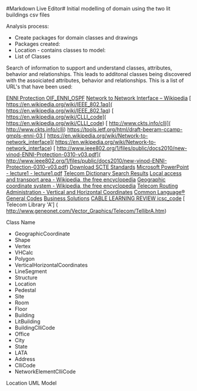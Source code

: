 


<p><markdown>
#Markdown Live Editor#
Initial modelling of domain using the two lit buildings csv files

Analysis process:

 - Create packages for domain classes and drawings
 - Packages created:
 - Location - contains classes to model:
 - List of Classes

Search of information to support and understand classes, attributes, behavior and relationships.
This leads to additonal classes being discovered with the assoiciated attributes, behavior and relationships.
This is a list of URL's that have been used:

[ENNI Protection  ](http://www.ieee802.org/1/files/public/docs2010/new-vinod-ENNI-Protection-0310-v03.pdf )
[ OIF_ENNI_OSPF]( http://www.oiforum.com/public/documents/OIF_ENNI_OSPF_02.0.pdf)
[ Network to Network Interface – Wikipedia]( https://de.wikipedia.org/wiki/Network_to_Network_Interface)
[ https://en.wikipedia.org/wiki/IEEE_802.1aq]( https://en.wikipedia.org/wiki/IEEE_802.1aq)
[ https://en.wikipedia.org/wiki/CLLI_code]( https://en.wikipedia.org/wiki/CLLI_code)
[ http://www.ckts.info/clli]( http://www.ckts.info/clli)
[https://tools.ietf.org/html/draft-beeram-ccamp-gmpls-enni-03 ]( https://tools.ietf.org/html/draft-beeram-ccamp-gmpls-enni-03)
[ https://en.wikipedia.org/wiki/Network-to-network_interface]( https://en.wikipedia.org/wiki/Network-to-network_interface)
[ http://www.ieee802.org/1/files/public/docs2010/new-vinod-ENNI-Protection-0310-v03.pdf]( http://www.ieee802.org/1/files/public/docs2010/new-vinod-ENNI-Protection-0310-v03.pdf)
[ Download SCTE Standards](http://www.scte.org/SCTE/Standards/Download/SCTE/Standards/Download_SCTE_Standards.aspx?hkey=63914a25-0f85-4d74-8181-c1b642039ad7 )
[ Microsoft PowerPoint - lecture1 - lecture1.pdf]( https://www.utdallas.edu/~torlak/courses/ee4367/lectures/lecture1.pdf)
[ Telecom Dictionary Search Results]( http://www.telecomdictionary.com/telecom_dictionary_definitions_test.asp)
[ Local access and transport area - Wikipedia, the free encyclopedia](https://en.wikipedia.org/wiki/Local_access_and_transport_area )
[ Geographic coordinate system - Wikipedia, the free encyclopedia](https://en.wikipedia.org/wiki/Geographic_coordinate_system )
[ Telecom Routing Administration - Vertical and Horizontal Coordinates](http://www.trainfo.com/products_services/tra/vhpage.html )
[ Common Language® General Codes]( http://www.commonlanguage.com/resources/commonlang/productshowroom/product/general/)
[ Business Solutions]( https://www.neca.org/Code_Administration.aspx)
[CABLE LEARNING REVIEW ](https://www.scte.org/CableLearningReview/Pd12_CLR_ePub-Q1.html )
[ icsc_code](https://www22.verizon.com/wholesale/attachments/apphome_releases/icsc_code_job_aide.pdf )
[ Telecom Library 'A'] ( http://www.geneonet.com/Vector_Graphics/Telecom/TellibrA.htm)


Class Name
 - GeographicCoordinate  
 - Shape
 - Vertex
 - VHCalc
 - Polygon
 - VerticalHorizontalCoordinates
 - LineSegment
 - Structure
 - Location
 - Pedestal
 - Site
 - Room
 - Floor
 - Building
 - LitBuilding
 - BuildingClliCode
 - Office
 - City
 - State
 - LATA
 - Address
 - ClliCode
 - NetworkElementClliCode
          
Location UML Model

</markdown></p>
